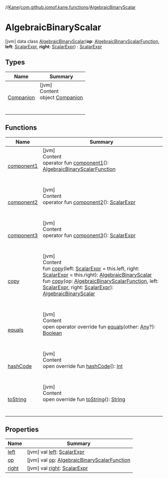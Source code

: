 //[Kane](../../index.md)/[com.github.jomof.kane.functions](../index.md)/[AlgebraicBinaryScalar](index.md)



# AlgebraicBinaryScalar  
 [jvm] data class [AlgebraicBinaryScalar](index.md)(**op**: [AlgebraicBinaryScalarFunction](../-algebraic-binary-scalar-function/index.md), **left**: [ScalarExpr](../../com.github.jomof.kane.impl/-scalar-expr/index.md), **right**: [ScalarExpr](../../com.github.jomof.kane.impl/-scalar-expr/index.md)) : [ScalarExpr](../../com.github.jomof.kane.impl/-scalar-expr/index.md)   


## Types  
  
|  Name|  Summary| 
|---|---|
| <a name="com.github.jomof.kane.functions/AlgebraicBinaryScalar.Companion///PointingToDeclaration/"></a>[Companion](-companion/index.md)| <a name="com.github.jomof.kane.functions/AlgebraicBinaryScalar.Companion///PointingToDeclaration/"></a>[jvm]  <br>Content  <br>object [Companion](-companion/index.md)  <br><br><br>


## Functions  
  
|  Name|  Summary| 
|---|---|
| <a name="com.github.jomof.kane.functions/AlgebraicBinaryScalar/component1/#/PointingToDeclaration/"></a>[component1](component1.md)| <a name="com.github.jomof.kane.functions/AlgebraicBinaryScalar/component1/#/PointingToDeclaration/"></a>[jvm]  <br>Content  <br>operator fun [component1](component1.md)(): [AlgebraicBinaryScalarFunction](../-algebraic-binary-scalar-function/index.md)  <br><br><br>
| <a name="com.github.jomof.kane.functions/AlgebraicBinaryScalar/component2/#/PointingToDeclaration/"></a>[component2](component2.md)| <a name="com.github.jomof.kane.functions/AlgebraicBinaryScalar/component2/#/PointingToDeclaration/"></a>[jvm]  <br>Content  <br>operator fun [component2](component2.md)(): [ScalarExpr](../../com.github.jomof.kane.impl/-scalar-expr/index.md)  <br><br><br>
| <a name="com.github.jomof.kane.functions/AlgebraicBinaryScalar/component3/#/PointingToDeclaration/"></a>[component3](component3.md)| <a name="com.github.jomof.kane.functions/AlgebraicBinaryScalar/component3/#/PointingToDeclaration/"></a>[jvm]  <br>Content  <br>operator fun [component3](component3.md)(): [ScalarExpr](../../com.github.jomof.kane.impl/-scalar-expr/index.md)  <br><br><br>
| <a name="com.github.jomof.kane.functions/AlgebraicBinaryScalar/copy/#com.github.jomof.kane.impl.ScalarExpr#com.github.jomof.kane.impl.ScalarExpr/PointingToDeclaration/"></a>[copy](copy.md)| <a name="com.github.jomof.kane.functions/AlgebraicBinaryScalar/copy/#com.github.jomof.kane.impl.ScalarExpr#com.github.jomof.kane.impl.ScalarExpr/PointingToDeclaration/"></a>[jvm]  <br>Content  <br>fun [copy](copy.md)(left: [ScalarExpr](../../com.github.jomof.kane.impl/-scalar-expr/index.md) = this.left, right: [ScalarExpr](../../com.github.jomof.kane.impl/-scalar-expr/index.md) = this.right): [AlgebraicBinaryScalar](index.md)  <br>fun [copy](copy.md)(op: [AlgebraicBinaryScalarFunction](../-algebraic-binary-scalar-function/index.md), left: [ScalarExpr](../../com.github.jomof.kane.impl/-scalar-expr/index.md), right: [ScalarExpr](../../com.github.jomof.kane.impl/-scalar-expr/index.md)): [AlgebraicBinaryScalar](index.md)  <br><br><br>
| <a name="com.github.jomof.kane.functions/AlgebraicBinaryScalar/equals/#kotlin.Any?/PointingToDeclaration/"></a>[equals](equals.md)| <a name="com.github.jomof.kane.functions/AlgebraicBinaryScalar/equals/#kotlin.Any?/PointingToDeclaration/"></a>[jvm]  <br>Content  <br>open operator override fun [equals](equals.md)(other: [Any](https://kotlinlang.org/api/latest/jvm/stdlib/kotlin/-any/index.html)?): [Boolean](https://kotlinlang.org/api/latest/jvm/stdlib/kotlin/-boolean/index.html)  <br><br><br>
| <a name="com.github.jomof.kane.functions/AlgebraicBinaryScalar/hashCode/#/PointingToDeclaration/"></a>[hashCode](hash-code.md)| <a name="com.github.jomof.kane.functions/AlgebraicBinaryScalar/hashCode/#/PointingToDeclaration/"></a>[jvm]  <br>Content  <br>open override fun [hashCode](hash-code.md)(): [Int](https://kotlinlang.org/api/latest/jvm/stdlib/kotlin/-int/index.html)  <br><br><br>
| <a name="com.github.jomof.kane.functions/AlgebraicBinaryScalar/toString/#/PointingToDeclaration/"></a>[toString](to-string.md)| <a name="com.github.jomof.kane.functions/AlgebraicBinaryScalar/toString/#/PointingToDeclaration/"></a>[jvm]  <br>Content  <br>open override fun [toString](to-string.md)(): [String](https://kotlinlang.org/api/latest/jvm/stdlib/kotlin/-string/index.html)  <br><br><br>


## Properties  
  
|  Name|  Summary| 
|---|---|
| <a name="com.github.jomof.kane.functions/AlgebraicBinaryScalar/left/#/PointingToDeclaration/"></a>[left](left.md)| <a name="com.github.jomof.kane.functions/AlgebraicBinaryScalar/left/#/PointingToDeclaration/"></a> [jvm] val [left](left.md): [ScalarExpr](../../com.github.jomof.kane.impl/-scalar-expr/index.md)   <br>
| <a name="com.github.jomof.kane.functions/AlgebraicBinaryScalar/op/#/PointingToDeclaration/"></a>[op](op.md)| <a name="com.github.jomof.kane.functions/AlgebraicBinaryScalar/op/#/PointingToDeclaration/"></a> [jvm] val [op](op.md): [AlgebraicBinaryScalarFunction](../-algebraic-binary-scalar-function/index.md)   <br>
| <a name="com.github.jomof.kane.functions/AlgebraicBinaryScalar/right/#/PointingToDeclaration/"></a>[right](right.md)| <a name="com.github.jomof.kane.functions/AlgebraicBinaryScalar/right/#/PointingToDeclaration/"></a> [jvm] val [right](right.md): [ScalarExpr](../../com.github.jomof.kane.impl/-scalar-expr/index.md)   <br>


